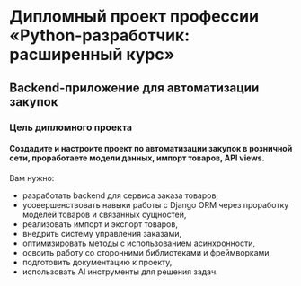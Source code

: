 # Дипломный проект профессии «Python-разработчик: расширенный курс»

## Backend-приложение для автоматизации закупок

### Цель дипломного проекта

#### Создадите и настроите проект по автоматизации закупок в розничной сети, проработаете модели данных, импорт товаров, API views.

Вам нужно:

- разработать backend для сервиса заказа товаров,
- усовершенствовать навыки работы с Django ORM через проработку моделей товаров и связанных сущностей,
- реализовать импорт и экспорт товаров,
- внедрить систему управления заказами,
- оптимизировать методы с использованием асинхронности,
- освоить работу со сторонними библиотеками и фреймворками,
- подготовить документацию к проекту,
- использовать AI инструменты для решения задач.